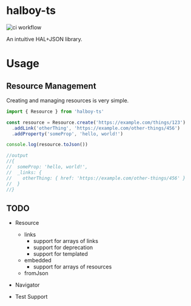 # halboy-ts

![ci workflow](https://github.com/JDurstberger/halboy-ts/actions/workflows/ci.yml/badge.svg)

An intuitive HAL+JSON library.

# Usage

## Resource Management

Creating and managing resources is very simple.

```ts
import { Resource } from 'halboy-ts'

const resource = Resource.create('https://example.com/things/123')
  .addLink('otherThing', 'https://example.com/other-things/456')
  .addProperty('someProp', 'hello, world!')

console.log(resource.toJson())

//output
//{
//  someProp: 'hello, world!',
//  _links: {
//    otherThing: { href: 'https://example.com/other-things/456' }
//  }
//}
```

## TODO

- Resource

  - links
    - support for arrays of links
    - support for deprecation
    - support for templated
  - embedded
    - support for arrays of resources
  - fromJson

- Navigator
- Test Support
